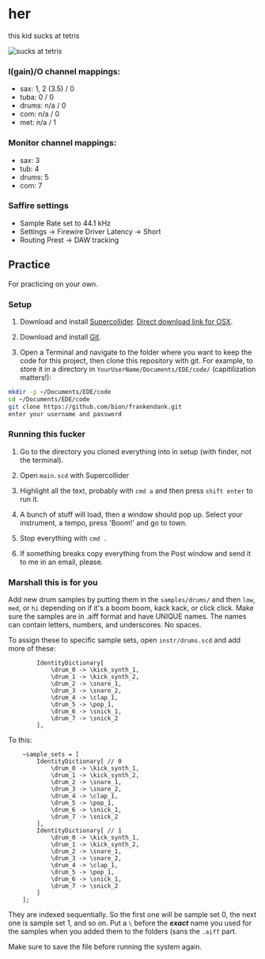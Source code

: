 # her

this kid sucks at tetris

![sucks at tetris](http://i.imgur.com/ncpRJfp.gif)

### I(gain)/O channel mappings:

* sax: 1, 2 (3.5) / 0
* tuba: 0 / 0
* drums: n/a / 0
* com: n/a / 0
* met: n/a / 1

### Monitor channel mappings:

* sax: 3
* tub: 4
* drums: 5
* com: 7

### Saffire settings

* Sample Rate set to 44.1 kHz
* Settings -> Firewire Driver Latency -> Short
* Routing Prest -> DAW tracking

## Practice

For practicing on your own.

### Setup

1. Download and install [Supercollider](http://supercollider.github.io/). [Direct download link for OSX](http://sourceforge.net/projects/supercollider/files/Mac%20OS%20X/3.6/SuperCollider-3.6.5-OSX-universal.dmg/download). 

2. Download and install [Git](http://git-scm.com/).

3. Open a Terminal and navigate to the folder where you want to keep the code for this project, then clone this repository with git. For example, to store it in a directory in ```YourUserName/Documents/EDE/code/``` (capitilization matters!):
```bash
mkdir -p ~/Documents/EDE/code
cd ~/Documents/EDE/code
git clone https://github.com/bion/frankendank.git
enter your username and password
```

### Running this fucker

1. Go to the directory you cloned everything into in setup (with finder, not the terminal).

2. Open ```main.scd``` with Supercollider

3. Highlight all the text, probably with ```cmd a``` and then press ```shift enter``` to run it.

4. A bunch of stuff will load, then a window should pop up. Select your instrument, a tempo, press 'Boom!' and go to town.

5. Stop everything with ```cmd .```

6. If something breaks copy everything from the Post window and send it to me in an email, please.

### Marshall this is for you

Add new drum samples by putting them in the ```samples/drums/``` and then ```low```, ```med```, or ```hi``` depending on if it's a boom boom, kack kack, or click click. Make sure the samples are in .aiff format and have UNIQUE names. The names can contain letters, numbers, and underscores. No spaces.

To assign these to specific sample sets, open ```instr/drums.scd``` and add more of these:

```supercollider
		IdentityDictionary[
			\drum_0 -> \kick_synth_1,
			\drum_1 -> \kick_synth_2,
			\drum_2 -> \snare_1,
			\drum_3 -> \snare_2,
			\drum_4 -> \clap_1,
			\drum_5 -> \pop_1,
			\drum_6 -> \snick_1,
			\drum_7 -> \snick_2
		],
```

To this:

```supercollider
	~sample_sets = [
		IdentityDictionary[ // 0
			\drum_0 -> \kick_synth_1,
			\drum_1 -> \kick_synth_2,
			\drum_2 -> \snare_1,
			\drum_3 -> \snare_2,
			\drum_4 -> \clap_1,
			\drum_5 -> \pop_1,
			\drum_6 -> \snick_1,
			\drum_7 -> \snick_2
		],
		IdentityDictionary[ // 1
			\drum_0 -> \kick_synth_1,
			\drum_1 -> \kick_synth_2,
			\drum_2 -> \snare_1,
			\drum_3 -> \snare_2,
			\drum_4 -> \clap_1,
			\drum_5 -> \pop_1,
			\drum_6 -> \snick_1,
			\drum_7 -> \snick_2
		]
	];
```

They are indexed sequentially. So the first one will be sample set 0, the next one is sample set 1, and so on. Put a ```\``` before the ***exact*** name you used for the samples when you added them to the folders (sans the ```.aiff``` part.

Make sure to save the file before running the system again.
